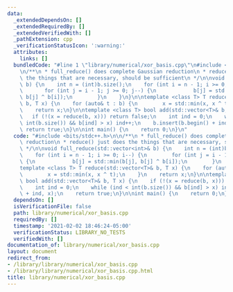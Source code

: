 ```yaml
---
data:
  _extendedDependsOn: []
  _extendedRequiredBy: []
  _extendedVerifiedWith: []
  _pathExtension: cpp
  _verificationStatusIcon: ':warning:'
  attributes:
    links: []
  bundledCode: "#line 1 \"library/numerical/xor_basis.cpp\"\n#include <bits/stdc++.h>\n\
    \n/**\n * full_reduce() does complete Gaussian reduction\n * reduce() just does\
    \ the things that are necessary, should be sufficient\n */\n\nvoid full_reduce(std::vector<int>&\
    \ b) {\n    int n = (int)b.size();\n    for (int i = n - 1; i >= 0; i--) {\n \
    \       for (int j = i - 1; j >= 0; j--) {\n            b[j] = std::min(b[j],\
    \ b[j] ^ b[i]);\n        }\n    }\n}\n\ntemplate <class T> T reduce(std::vector<T>&\
    \ b, T x) {\n    for (auto& t : b) {\n        x = std::min(x, x ^ t);\n    }\n\
    \    return x;\n}\n\ntemplate <class T> bool add(std::vector<T>& b, T x) {\n \
    \   if (!(x = reduce(b, x))) return false;\n    int ind = 0;\n    while (ind <\
    \ int(b.size()) && b[ind] > x) ind++;\n    b.insert(b.begin() + ind, x);\n   \
    \ return true;\n}\n\nint main() {\n    return 0;\n}\n"
  code: "#include <bits/stdc++.h>\n\n/**\n * full_reduce() does complete Gaussian\
    \ reduction\n * reduce() just does the things that are necessary, should be sufficient\n\
    \ */\n\nvoid full_reduce(std::vector<int>& b) {\n    int n = (int)b.size();\n\
    \    for (int i = n - 1; i >= 0; i--) {\n        for (int j = i - 1; j >= 0; j--)\
    \ {\n            b[j] = std::min(b[j], b[j] ^ b[i]);\n        }\n    }\n}\n\n\
    template <class T> T reduce(std::vector<T>& b, T x) {\n    for (auto& t : b) {\n\
    \        x = std::min(x, x ^ t);\n    }\n    return x;\n}\n\ntemplate <class T>\
    \ bool add(std::vector<T>& b, T x) {\n    if (!(x = reduce(b, x))) return false;\n\
    \    int ind = 0;\n    while (ind < int(b.size()) && b[ind] > x) ind++;\n    b.insert(b.begin()\
    \ + ind, x);\n    return true;\n}\n\nint main() {\n    return 0;\n}"
  dependsOn: []
  isVerificationFile: false
  path: library/numerical/xor_basis.cpp
  requiredBy: []
  timestamp: '2021-02-02 18:46:24-05:00'
  verificationStatus: LIBRARY_NO_TESTS
  verifiedWith: []
documentation_of: library/numerical/xor_basis.cpp
layout: document
redirect_from:
- /library/library/numerical/xor_basis.cpp
- /library/library/numerical/xor_basis.cpp.html
title: library/numerical/xor_basis.cpp
---
```

